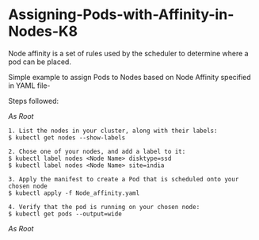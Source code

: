 # Assigning-Pods-with-Affinity-in-Nodes-K8
Node affinity is a set of rules used by the scheduler to determine where a pod can be placed.



Simple example to assign Pods to Nodes based on Node Affinity specified in YAML file-

Steps followed:

*As Root*
```
1. List the nodes in your cluster, along with their labels:
$ kubectl get nodes --show-labels

2. Chose one of your nodes, and add a label to it:
$ kubectl label nodes <Node Name> disktype=ssd
$ kubectl label nodes <Node Name> site=india

3. Apply the manifest to create a Pod that is scheduled onto your chosen node
$ kubectl apply -f Node_affinity.yaml

4. Verify that the pod is running on your chosen node:
$ kubectl get pods --output=wide

```
*As Root*
